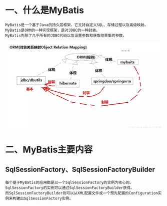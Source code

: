 # 一、什么是MyBatis
    MyBatis是一个基于Java的持久层框架，它支持自定义SQL、存储过程以及高级映射。MyBatis是ORM的一种实现框架，是对JDBC的一种封装。  
    MyBatis免除了几乎所有的JDBC代码以及设置参数和获取结果集的参数。
   ![blockchain](../../resource/images/ORM.jpg "ORM")

# 二、MyBatis主要内容
## SqlSessionFactory、SqlSessionFactoryBuilder  
    每个基于MyBatis的应用都是以一个SqlSessionFactory的实例为核心的。SqlSessionFactory的实例可以通过SqlSessionFactoryBuilder获得。  
    而SqlSessionFactoryBuilder则可以从XML配置文件或一个预先配置的Configuration实例来构建出SqlSessionFactory实例。
  
    

